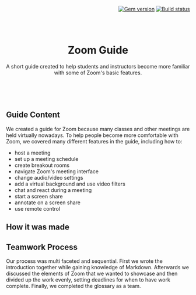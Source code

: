 <p align="right">
    <a href="https://badge.fury.io/rb/just-the-docs"><img src="https://badge.fury.io/rb/just-the-docs.svg" alt="Gem version"></a> <a href="https://github.com/pmarsceill/just-the-docs/actions?query=workflow%3A%22Master+branch+CI%22"><img src="https://github.com/pmarsceill/just-the-docs/workflows/Master%20branch%20CI/badge.svg" alt="Build status"></a>
</p>
<br><br>
<p align="center">
    <h1 align="center">Zoom Guide</h1>
    <p align="center">A short guide created to help students and instructors become more familiar with some of Zoom's basic features.</p>
    <br><br><br>
</p>

## Guide Content

We created a guide for Zoom because many classes and other meetings are held virtually nowadays. To help people become more comfortable with Zoom, we covered many different features in the guide, including how to: 

* host a meeting
* set up a meeting schedule
* create breakout rooms
* navigate Zoom's meeting interface
* change audio/video settings
* add a virtual background and use video filters
* chat and react during a meeting
* start a screen share
* annotate on a screen share
* use remote control


## How it was made


## Teamwork Process
Our process was multi faceted and sequential. First we wrote the introduction together while gaining knowledge of Markdown. Afterwards we discussed the elements of Zoom that we wanted to showcase and then divided up the work evenly, setting deadlines for when to have work complete. Finally, we completed the glossary as a team. 
